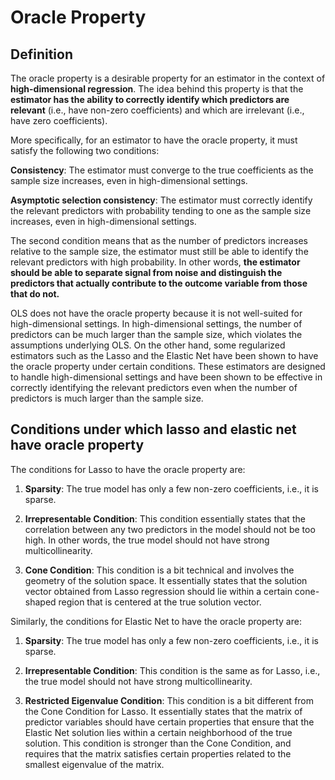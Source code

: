 # Oracle Property

## Definition

The oracle property is a desirable property for an estimator in the context of **high-dimensional regression**. The idea behind this property is that the **estimator has the ability to correctly identify which predictors are relevant** (i.e., have non-zero coefficients) and which are irrelevant (i.e., have zero coefficients).

More specifically, for an estimator to have the oracle property, it must satisfy the following two conditions:

**Consistency**: The estimator must converge to the true coefficients as the sample size increases, even in high-dimensional settings.

**Asymptotic selection consistency**: The estimator must correctly identify the relevant predictors with probability tending to one as the sample size increases, even in high-dimensional settings.

The second condition means that as the number of predictors increases relative to the sample size, the estimator must still be able to identify the relevant predictors with high probability. In other words, **the estimator should be able to separate signal from noise and distinguish the predictors that actually contribute to the outcome variable from those that do not.**

OLS does not have the oracle property because it is not well-suited for high-dimensional settings. In high-dimensional settings, the number of predictors can be much larger than the sample size, which violates the assumptions underlying OLS. On the other hand, some regularized estimators such as the Lasso and the Elastic Net have been shown to have the oracle property under certain conditions. These estimators are designed to handle high-dimensional settings and have been shown to be effective in correctly identifying the relevant predictors even when the number of predictors is much larger than the sample size.

## Conditions under which lasso and elastic net have oracle property

The conditions for Lasso to have the oracle property are:

1. **Sparsity**: The true model has only a few non-zero coefficients, i.e., it is sparse.

2. **Irrepresentable Condition**: This condition essentially states that the correlation between any two predictors in the model should not be too high. In other words, the true model should not have strong multicollinearity.

3. **Cone Condition**: This condition is a bit technical and involves the geometry of the solution space. It essentially states that the solution vector obtained from Lasso regression should lie within a certain cone-shaped region that is centered at the true solution vector.

Similarly, the conditions for Elastic Net to have the oracle property are:

1. **Sparsity**: The true model has only a few non-zero coefficients, i.e., it is sparse.

2. **Irrepresentable Condition**: This condition is the same as for Lasso, i.e., the true model should not have strong multicollinearity.

3. **Restricted Eigenvalue Condition**: This condition is a bit different from the Cone Condition for Lasso. It essentially states that the matrix of predictor variables should have certain properties that ensure that the Elastic Net solution lies within a certain neighborhood of the true solution. This condition is stronger than the Cone Condition, and requires that the matrix satisfies certain properties related to the smallest eigenvalue of the matrix.
